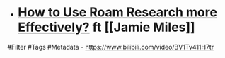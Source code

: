 - # [How to Use Roam Research more Effectively?](https://wshuyi.medium.com/how-to-use-roam-research-more-effectively-257a4a1c81d) ft [[Jamie Miles]]
#Filter #Tags #Metadata
    - https://www.bilibili.com/video/BV1Tv411H7tr
